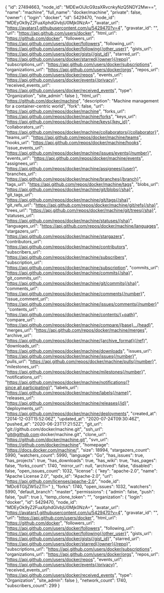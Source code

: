{
"id": 27494663,
"node_id": "MDEwOlJlcG9zaXRvcnkyNzQ5NDY2Mw==",
"name": "machine",
"full_name": "docker/machine",
"private": false,
"owner": {
"login": "docker",
"id": 5429470,
"node_id": "MDEyOk9yZ2FuaXphdGlvbjU0Mjk0NzA=",
"avatar_url": "https://avatars1.githubusercontent.com/u/5429470?v=4",
"gravatar_id": "",
"url": "https://api.github.com/users/docker",
"html_url": "https://github.com/docker",
"followers_url": "https://api.github.com/users/docker/followers",
"following_url": "https://api.github.com/users/docker/following{/other_user}",
"gists_url": "https://api.github.com/users/docker/gists{/gist_id}",
"starred_url": "https://api.github.com/users/docker/starred{/owner}{/repo}",
"subscriptions_url": "https://api.github.com/users/docker/subscriptions",
"organizations_url": "https://api.github.com/users/docker/orgs",
"repos_url": "https://api.github.com/users/docker/repos",
"events_url": "https://api.github.com/users/docker/events{/privacy}",
"received_events_url": "https://api.github.com/users/docker/received_events",
"type": "Organization",
"site_admin": false
},
"html_url": "https://github.com/docker/machine",
"description": "Machine management for a container-centric world",
"fork": false,
"url": "https://api.github.com/repos/docker/machine",
"forks_url": "https://api.github.com/repos/docker/machine/forks",
"keys_url": "https://api.github.com/repos/docker/machine/keys{/key_id}",
"collaborators_url": "https://api.github.com/repos/docker/machine/collaborators{/collaborator}",
"teams_url": "https://api.github.com/repos/docker/machine/teams",
"hooks_url": "https://api.github.com/repos/docker/machine/hooks",
"issue_events_url": "https://api.github.com/repos/docker/machine/issues/events{/number}",
"events_url": "https://api.github.com/repos/docker/machine/events",
"assignees_url": "https://api.github.com/repos/docker/machine/assignees{/user}",
"branches_url": "https://api.github.com/repos/docker/machine/branches{/branch}",
"tags_url": "https://api.github.com/repos/docker/machine/tags",
"blobs_url": "https://api.github.com/repos/docker/machine/git/blobs{/sha}",
"git_tags_url": "https://api.github.com/repos/docker/machine/git/tags{/sha}",
"git_refs_url": "https://api.github.com/repos/docker/machine/git/refs{/sha}",
"trees_url": "https://api.github.com/repos/docker/machine/git/trees{/sha}",
"statuses_url": "https://api.github.com/repos/docker/machine/statuses/{sha}",
"languages_url": "https://api.github.com/repos/docker/machine/languages",
"stargazers_url": "https://api.github.com/repos/docker/machine/stargazers",
"contributors_url": "https://api.github.com/repos/docker/machine/contributors",
"subscribers_url": "https://api.github.com/repos/docker/machine/subscribers",
"subscription_url": "https://api.github.com/repos/docker/machine/subscription",
"commits_url": "https://api.github.com/repos/docker/machine/commits{/sha}",
"git_commits_url": "https://api.github.com/repos/docker/machine/git/commits{/sha}",
"comments_url": "https://api.github.com/repos/docker/machine/comments{/number}",
"issue_comment_url": "https://api.github.com/repos/docker/machine/issues/comments{/number}",
"contents_url": "https://api.github.com/repos/docker/machine/contents/{+path}",
"compare_url": "https://api.github.com/repos/docker/machine/compare/{base}...{head}",
"merges_url": "https://api.github.com/repos/docker/machine/merges",
"archive_url": "https://api.github.com/repos/docker/machine/{archive_format}{/ref}",
"downloads_url": "https://api.github.com/repos/docker/machine/downloads",
"issues_url": "https://api.github.com/repos/docker/machine/issues{/number}",
"pulls_url": "https://api.github.com/repos/docker/machine/pulls{/number}",
"milestones_url": "https://api.github.com/repos/docker/machine/milestones{/number}",
"notifications_url": "https://api.github.com/repos/docker/machine/notifications{?since,all,participating}",
"labels_url": "https://api.github.com/repos/docker/machine/labels{/name}",
"releases_url": "https://api.github.com/repos/docker/machine/releases{/id}",
"deployments_url": "https://api.github.com/repos/docker/machine/deployments",
"created_at": "2014-12-03T15:52:06Z",
"updated_at": "2020-07-24T09:30:46Z",
"pushed_at": "2020-06-23T17:21:52Z",
"git_url": "git://github.com/docker/machine.git",
"ssh_url": "git@github.com:docker/machine.git",
"clone_url": "https://github.com/docker/machine.git",
"svn_url": "https://github.com/docker/machine",
"homepage": "https://docs.docker.com/machine/",
"size": 18994,
"stargazers_count": 5990,
"watchers_count": 5990,
"language": "Go",
"has_issues": true,
"has_projects": true,
"has_downloads": true,
"has_wiki": true,
"has_pages": false,
"forks_count": 1740,
"mirror_url": null,
"archived": false,
"disabled": false,
"open_issues_count": 1032,
"license": {
"key": "apache-2.0",
"name": "Apache License 2.0",
"spdx_id": "Apache-2.0",
"url": "https://api.github.com/licenses/apache-2.0",
"node_id": "MDc6TGljZW5zZTI="
},
"forks": 1740,
"open_issues": 1032,
"watchers": 5990,
"default_branch": "master",
"permissions": {
"admin": false,
"push": false,
"pull": true
},
"temp_clone_token": "",
"organization": {
"login": "docker",
"id": 5429470,
"node_id": "MDEyOk9yZ2FuaXphdGlvbjU0Mjk0NzA=",
"avatar_url": "https://avatars1.githubusercontent.com/u/5429470?v=4",
"gravatar_id": "",
"url": "https://api.github.com/users/docker",
"html_url": "https://github.com/docker",
"followers_url": "https://api.github.com/users/docker/followers",
"following_url": "https://api.github.com/users/docker/following{/other_user}",
"gists_url": "https://api.github.com/users/docker/gists{/gist_id}",
"starred_url": "https://api.github.com/users/docker/starred{/owner}{/repo}",
"subscriptions_url": "https://api.github.com/users/docker/subscriptions",
"organizations_url": "https://api.github.com/users/docker/orgs",
"repos_url": "https://api.github.com/users/docker/repos",
"events_url": "https://api.github.com/users/docker/events{/privacy}",
"received_events_url": "https://api.github.com/users/docker/received_events",
"type": "Organization",
"site_admin": false
},
"network_count": 1740,
"subscribers_count": 299
}
